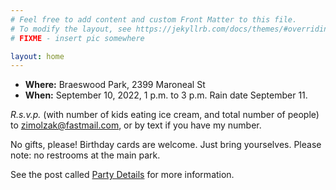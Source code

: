 ```yaml
---
# Feel free to add content and custom Front Matter to this file.
# To modify the layout, see https://jekyllrb.com/docs/themes/#overriding-theme-defaults
# FIXME - insert pic somewhere

layout: home
---
```


- **Where:** Braeswood Park, 2399 Maroneal St
- **When:** September 10, 2022, 1 p.m. to 3 p.m. Rain date September 11.

*R.s.v.p.* (with number of kids eating ice cream, and total number of
 people) to [zimolzak@fastmail.com](mailto:zimolzak@fastmail.com), or
 by text if you have my number.

No gifts, please! Birthday cards are welcome. Just bring yourselves.
Please note: no restrooms at the main park.

See the post called [Party Details](/birthday-party/main/2022/09/03/party-details.html) for more information.
